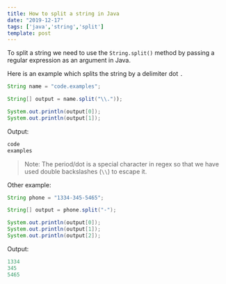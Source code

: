 ```yaml
---
title: How to split a string in Java
date: "2019-12-17"
tags: ['java','string','split']
template: post
---
```


To split a string we need to use the `String.split()` method by passing a regular expression as an argument in Java.

Here is an example which splits the string by a delimiter dot `.`

```java
String name = "code.examples";

String[] output = name.split("\\."));

System.out.println(output[0]);
System.out.println(output[1]);
```

Output:

```java
code
examples
```

>Note: The period/dot is a special character in regex so that we have used double backslashes (`\\`) to escape it.

Other example:

```java
String phone = "1334-345-5465";

String[] output = phone.split("-");

System.out.println(output[0]);
System.out.println(output[1]);
System.out.println(output[2]);
```

Output:

```java
1334
345
5465
```
